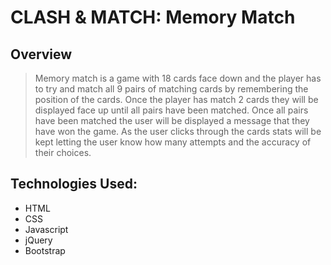 # CLASH & MATCH: Memory Match

## Overview

> Memory match is a game with 18 cards face down and the player has to try and match all 9 pairs of matching cards by remembering the position of the cards.
Once the player has match 2 cards they will be displayed face up until all pairs have been matched. Once all pairs have been matched the user will be
displayed a message that they have won the game. As the user clicks through the cards stats will be kept letting the user know how many attempts and the
accuracy of their choices.

## Technologies Used: 

- HTML
- CSS 
- Javascript
- jQuery 
- Bootstrap
